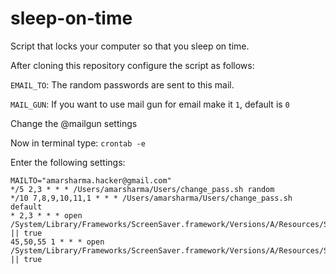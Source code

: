 # sleep-on-time
Script that locks your computer so that you sleep on time.

After cloning this repository configure the script as follows:

`EMAIL_TO`: The random passwords are sent to this mail.

`MAIL_GUN`: If you want to use mail gun for email make it `1`, default is `0`

Change the @mailgun settings

Now in terminal type: `crontab -e`

Enter the following settings:

```
MAILTO="amarsharma.hacker@gmail.com"
*/5 2,3 * * * /Users/amarsharma/Users/change_pass.sh random
*/10 7,8,9,10,11,1 * * * /Users/amarsharma/Users/change_pass.sh default
* 2,3 * * * open /System/Library/Frameworks/ScreenSaver.framework/Versions/A/Resources/ScreenSaverEngine.app || true
45,50,55 1 * * * open /System/Library/Frameworks/ScreenSaver.framework/Versions/A/Resources/ScreenSaverEngine.app || true
```
